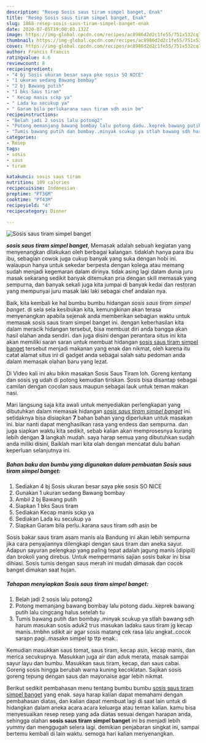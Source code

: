 ```yaml
---
description: "Resep Sosis saus tiram simpel banget, Enak"
title: "Resep Sosis saus tiram simpel banget, Enak"
slug: 1868-resep-sosis-saus-tiram-simpel-banget-enak
date: 2020-07-05T19:00:03.132Z
image: https://img-global.cpcdn.com/recipes/ac8986d2d2c1fe55/751x532cq70/sosis-saus-tiram-simpel-banget-foto-resep-utama.jpg
thumbnail: https://img-global.cpcdn.com/recipes/ac8986d2d2c1fe55/751x532cq70/sosis-saus-tiram-simpel-banget-foto-resep-utama.jpg
cover: https://img-global.cpcdn.com/recipes/ac8986d2d2c1fe55/751x532cq70/sosis-saus-tiram-simpel-banget-foto-resep-utama.jpg
author: Francis Francis
ratingvalue: 4.6
reviewcount: 8
recipeingredient:
- "4 bj Sosis ukuran besar saya pke sosis SO NICE"
- "1 ukuran sedang Bawang bombay"
- "2 bj Bawang putih"
- "1 bks Saus tiram"
- " Kecap manis sckp ya"
- " Lada ku secukup ya"
- " Garam bila perlukarana saus tiram sdh asin be"
recipeinstructions:
- "Belah jadi 2 sosis lalu potong2"
- "Potong memanjang bawang bombay lalu potong dadu..keprek bawang putih lalu cingcang halus setelah tu"
- "Tumis bawang putih dan bombay..minyak scukup ya stlah bawang sdh harum masukan sosis aduk2 trus masukan ladaku saus tiram jg kecap manis..tmbhn sdikit air agar sosis matang cek rasa lalu angkat..cocok sarapn pagi..masakn simpel tp ttp enak.."
categories:
- Resep
tags:
- sosis
- saus
- tiram

katakunci: sosis saus tiram 
nutrition: 109 calories
recipecuisine: Indonesian
preptime: "PT36M"
cooktime: "PT43M"
recipeyield: "4"
recipecategory: Dinner

---
```



![Sosis saus tiram simpel banget](https://img-global.cpcdn.com/recipes/ac8986d2d2c1fe55/751x532cq70/sosis-saus-tiram-simpel-banget-foto-resep-utama.jpg)

<b><i>sosis saus tiram simpel banget</i></b>, Memasak adalah sebuah kegiatan yang menyenangkan dilakukan oleh berbagai kalangan. tidaklah hanya para ibu ibu, sebagian cowok juga cukup banyak yang suka dengan hobi ini. walaupun hanya untuk sekedar berpesta dengan kolega atau memang sudah menjadi kegemaran dalam dirinya. tidak asing lagi dalam dunia juru masak sekarang sedikit banyak ditemukan pria dengan skill memasak yang sempurna, dan banyak sekali juga kita jumpai di banyak kedai dan restoran yang mempunyai juru masak laki laki sebagai chef andalan nya.

Baik, kita kembali ke hal bumbu bumbu hidangan <i>sosis saus tiram simpel banget</i>. di sela sela kesibukan kita, kemungkinan akan terasa menyenangkan apabila sejenak anda memberikan sebagian waktu untuk memasak sosis saus tiram simpel banget ini. dengan keberhasilan kita dalam meracik hidangan tersebut, bisa membuat diri anda bangga akan hasil olahan anda sendiri. dan juga disini dengan perantara situs ini kita akan memiliki saran saran untuk membuat hidangan <u>sosis saus tiram simpel banget</u> tersebut menjadi makanan yang enak dan nikmat, oleh karena itu catat alamat situs ini di gadget anda sebagai salah satu pedoman anda dalam memasak olahan baru yang lezat.

Di Video kali ini aku bikin masakan Sosis Saus Tiram loh. Goreng kentang dan sosis yg udah di potong kemudian tiriskan. Sosis bisa disantap sebagai camilan dengan cocolan saus maupun sebagai lauk untuk teman makan nasi.


Mari langsung saja kita awali untuk menyediakan perlengkapan yang dibutuhkan dalam memasak hidangan <u><i>sosis saus tiram simpel banget</i></u> ini. setidaknya bisa disiapkan <b>7</b> bahan bahan yang diperlukan untuk masakan ini. biar nanti dapat menghasilkan rasa yang endess dan sempurna. dan juga siapkan waktu kita sedikit, sebab kalian akan memprosesnya kurang lebih dengan <b>3</b> langkah mudah. saya harap semua yang dibutuhkan sudah anda miliki disini, Baiklah mari kita olah dengan mencatat dulu bahan keperluan selanjutnya ini.

<!--inarticleads1-->

##### Bahan baku dan bumbu yang digunakan dalam pembuatan Sosis saus tiram simpel banget:

1. Sediakan 4 bj Sosis ukuran besar saya pke sosis SO NICE
1. Gunakan 1 ukuran sedang Bawang bombay
1. Ambil 2 bj Bawang putih
1. Siapkan 1 bks Saus tiram
1. Sediakan  Kecap manis sckp ya
1. Sediakan  Lada ku secukup ya
1. Siapkan  Garam bila perlu..karana saus tiram sdh asin be


Sosis bakar saus tiram asam manis ala Bandung ini akan lebih sempurna jika cara penyajiannya dilengkapi dengan saus tiram dan aneka sayur. Adapun sayuran pelengkap yang paling tepat adalah jagung manis (dipipil) dan brokoli yang direbus. Untuk mempermanis sajian sosis bakar ini bisa dihiasi. Sosis tumis dengan saus merah ini mudah dimasak dan cocok banget dimakan saat hujan. 

<!--inarticleads2-->

##### Tahapan menyiapkan Sosis saus tiram simpel banget:

1. Belah jadi 2 sosis lalu potong2
1. Potong memanjang bawang bombay lalu potong dadu..keprek bawang putih lalu cingcang halus setelah tu
1. Tumis bawang putih dan bombay..minyak scukup ya stlah bawang sdh harum masukan sosis aduk2 trus masukan ladaku saus tiram jg kecap manis..tmbhn sdikit air agar sosis matang cek rasa lalu angkat..cocok sarapn pagi..masakn simpel tp ttp enak..


Kemudian masukkan saus tomat, saus tiram, kecap asin, kecap manis, dan merica secukupnya. Masukkan juga air dan aduk merata, masak sampai sayur layu dan bumbu. Masukkan saus tiram, kecap, dan saus cabai. Goreng sosis hingga berubah warna kuning kecoklatan. Sajikan sosis goreng tepung dengan saus dan mayonaise agar lebih nikmat. 

Berikut sedikit pembahasan menu tentang bumbu bumbu <u>sosis saus tiram simpel banget</u> yang enak. saya harap kalian dapat memahami dengan pembahasan diatas, dan kalian dapat membuat lagi di saat lain untuk di hidangkan dalam aneka acara acara keluarga atau teman kalian. kamu bisa menyesuaikan resep resep yang ada diatas sesuai dengan harapan anda, sehingga olahan <b>sosis saus tiram simpel banget</b> ini bs menjadi lebih yummy dan menggugah selera lagi. demikian penjabaran singkat ini, sampai bertemu kembali di lain waktu. semoga hari kalian menyenangkan.

